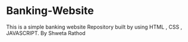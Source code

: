 # Banking-Website
This is a simple banking website Repository built by using HTML , CSS , JAVASCRIPT.
By Shweta Rathod
